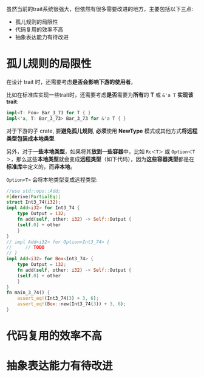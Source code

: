 
虽然当前的trait系统很强大，但依然有很多需要改进的地方，主要包括以下三点:

* 孤儿规则的局限性
* 代码复用的效率不高
* 抽象表达能力有待改进

# 孤儿规则的局限性

在设计 trait 时，还需要考虑**是否会影响下游的使用者**。

比如在标准库实现一些trait时，还需要考虑**是否**需要为**所有**的 **T** 或 `&'a T` **实现该 trait**:

```rust
impl<T: Foo> Bar_3_73 for T { }
impl<'a, T: Bar_3_73> Bar_3_73 for &'a T { }
```

对于下游的子 crate, 要**避免孤儿规则**, **必须**使用 **NewType** 模式或其他方式**将远程类型包装成本地类型**.

另外，对于**一些本地类型**，如果将其**放到一些容器**中，比如 `Rc＜T＞` 或 `Option＜T＞`，那么这些**本地类型**就会变成**远程类型**（如下代码），因为**这些容器类型**都是在**标准库**中定义的，而**非本地**。

`Option<T>` 会将本地类型变成远程类型:

```rust
//use std::ops::Add;
#[derive(PartialEq)]
struct Int3_74(i32);
impl Add<i32> for Int3_74 {
    type Output = i32;
    fn add(self, other: i32) -> Self::Output {
	(self.0) + other
    }
}
// impl Add<i32> for Option<Int3_74> {
//     // TODO
// }
impl Add<i32> for Box<Int3_74> {
    type Output = i32;
    fn add(self, other: i32) -> Self::Output {
	(self.0) + other
    }
}
fn main_3_74() {
	assert_eq!(Int3_74(3) + 3, 6);
	assert_eq!(Box::new(Int3_74(3)) + 3, 6);
}
```


# 代码复用的效率不高



# 抽象表达能力有待改进

